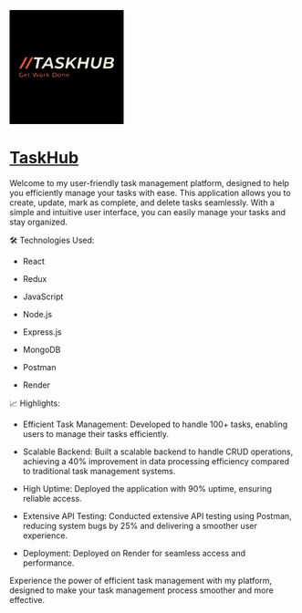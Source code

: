 ![](asset/logo.png)

# [TaskHub](taskhub.onrender.com)

Welcome to my user-friendly task management platform, designed to help you efficiently manage your tasks with ease. This application allows you to create, update, mark as complete, and delete tasks seamlessly. With a simple and intuitive user interface, you can easily manage your tasks and stay organized.

🛠 Technologies Used:
- React

- Redux

- JavaScript

- Node.js

- Express.js

- MongoDB

- Postman

- Render


📈 Highlights:
- Efficient Task Management: Developed to handle 100+ tasks, enabling users to manage their tasks efficiently.

- Scalable Backend: Built a scalable backend to handle CRUD operations, achieving a 40% improvement in data processing efficiency compared to traditional task management systems.

- High Uptime: Deployed the application with 90% uptime, ensuring reliable access.

- Extensive API Testing: Conducted extensive API testing using Postman, reducing system bugs by 25% and delivering a smoother user experience.

- Deployment: Deployed on Render for seamless access and performance.

Experience the power of efficient task management with my platform, designed to make your task management process smoother and more effective.
